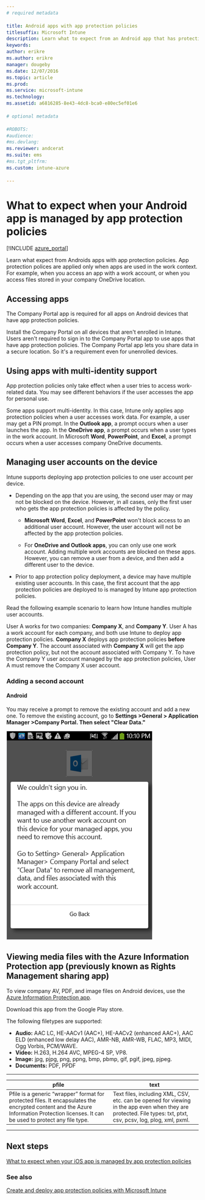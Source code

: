 ```yaml
---
# required metadata

title: Android apps with app protection policies
titlesuffix: Microsoft Intune
description: Learn what to expect from an Android app that has protection policies.
keywords:
author: erikre
ms.author: erikre
manager: dougeby
ms.date: 12/07/2016
ms.topic: article
ms.prod:
ms.service: microsoft-intune
ms.technology:
ms.assetid: a6816285-8e43-4dc8-bca0-e80ec5ef01e6

# optional metadata

#ROBOTS:
#audience:
#ms.devlang:
ms.reviewer: andcerat
ms.suite: ems
#ms.tgt_pltfrm:
ms.custom: intune-azure

---
```


# What to expect when your Android app is managed by app protection policies 

[!INCLUDE [azure_portal](./includes/azure_portal.md)]

Learn what expect from Androids apps with app protection policies. App protection polices are applied only when apps are used in the work context. For example, when you access an app with a work account, or when you access files stored in your company OneDrive location.
##  Accessing apps

The Company Portal app is required for all apps on Android devices that have app protection policies.

Install the Company Portal on all devices that aren't enrolled in Intune. Users aren't required to sign in to the Company Portal app to use apps that have app protection policies.
The Company Portal app lets you share data in a secure location. So it's a requirement even for unenrolled devices.


##  Using apps with multi-identity support

App protection policies only take effect when a user tries to access work-related data.  You may see different behaviors if the user accesses the app for personal use.

Some apps support multi-identity. In this case, Intune only applies app protection policies when a user accesses work data.  For example, a user may get a PIN prompt.  In the **Outlook app**, a prompt occurs when a user launches the app. In the **OneDrive app**, a prompt occurs when a user types in the work account.  In Microsoft **Word**, **PowerPoint**, and **Excel**, a prompt occurs when a user accesses company OneDrive documents.
##  Managing user accounts on the device

Intune supports deploying app protection policies to one user account per device.

* Depending on the app that you are using, the second user may or may not be blocked on the device. However, in all cases, only the first user who gets the app protection policies is affected by the policy.

  * **Microsoft Word**, **Excel**, and **PowerPoint** won't block access to an additional user account. However, the user account will not be affected by the app protection policies.

  * For **OneDrive and Outlook apps**, you can only use one work account.  Adding multiple work accounts are blocked on these apps.  However, you can remove a user from a device, and then add a different user to the device.


* Prior to app protection policy deployment, a device may have multiple existing user accounts. In this case, the first account that the app protection policies are deployed to is managed by Intune app protection policies.


Read the following example scenario to learn how Intune handles multiple user accounts.

User A works for two companies: **Company X**, and **Company Y**. User A has a work account for each company, and both use Intune to deploy app protection policies. **Company X** deploys app protection policies **before** **Company Y**. The account associated with **Company X** will get the app protection policy, but not the account associated with Company Y. To have the Company Y user account managed by the app protection policies, User A must remove the Company X user account.
### Adding a second account
####  Android
You may receive a prompt to remove the existing account and add a new one.  To remove the existing account, go to **Settings  &gt;General &gt; Application Manager &gt;Company Portal. Then select "Clear Data."**

![Screenshot of the error message and instructions to remove the account](./media/android-switch-user.png)

##  Viewing media files with the Azure Information Protection app (previously known as Rights Management sharing app)
To view company AV, PDF, and image files on Android devices, use the [Azure Information Protection app](https://play.google.com/store/apps/details?id=com.microsoft.ipviewer).

Download this app from the  Google Play store.  

The following filetypes are supported:

* **Audio:** AAC LC, HE-AACv1 (AAC+), HE-AACv2 (enhanced AAC+), AAC ELD (enhanced low delay AAC), AMR-NB, AMR-WB, FLAC, MP3, MIDI, Ogg Vorbis, PCM/WAVE.
* **Video:** H.263, H.264 AVC, MPEG-4 SP, VP8.
* **Image:** jpg, pjpg, png, ppng, bmp, pbmp, gif, pgif, jpeg, pjpeg.
* **Documents:** PDF, PPDF

------------

|                                                                                 <strong>pfile</strong>                                                                                 |                                                                      <strong>text</strong>                                                                      |
|----------------------------------------------------------------------------------------------------------------------------------------------------------------------------------------|-----------------------------------------------------------------------------------------------------------------------------------------------------------------|
| Pfile is a generic “wrapper” format for protected files. It encapsulates the encrypted content and the Azure Information Protection licenses. It can be used to protect any file type. | Text files, including XML, CSV, etc. can be opened for viewing in the app even when they are protected. File types: txt, ptxt, csv, pcsv, log, plog, xml, pxml. |

---------------
## Next steps
[What to expect when your iOS app is managed by app protection policies](app-protection-enabled-apps-ios.md)

### See also
[Create and deploy app protection policies with Microsoft Intune](app-protection-policies.md)
